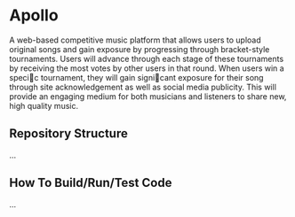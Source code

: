 # Apollo
A web-based competitive music platform that allows users to upload original songs
and gain exposure by progressing through bracket-style tournaments. Users will advance through each stage
of these tournaments by receiving the most votes by other users in that round. When users win a specic
tournament, they will gain signicant exposure for their song through site acknowledgement as well as social
media publicity. This will provide an engaging medium for both musicians and listeners to share new, high
quality music.

## Repository Structure
...

## How To Build/Run/Test Code
...
